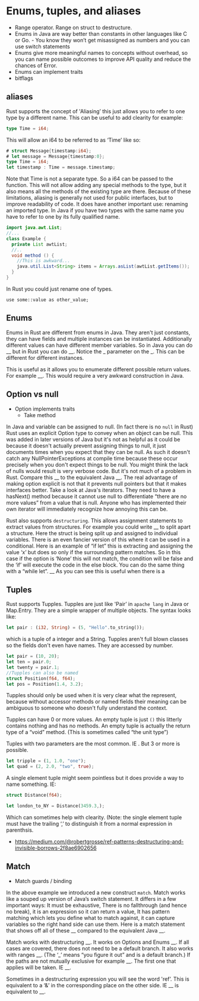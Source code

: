 # Enums, tuples, and aliases

  * Range operator. Range on struct to destructure.
  * Enums in Java are way better than constants in other languages like C or Go. - You know they won’t get misassigned as numbers and you can use switch statements
  * Enums give more meaningful names to concepts without overhead, so you can name possible outcomes to improve API quality and reduce the chances of Error.
  * Enums can implement traits
  * bitflags

## aliases
Rust supports the concept of 'Aliasing’ this just allows you to refer to one type by a different name. This can be useful to add clearity for example:
```rust 
type Time = i64;
```
This will allow an i64 to be referred to as ‘Time’ like so:
```rust
# struct Message{timestamp:i64};
# let message = Message{timestamp:0};
type Time = i64;
let timestamp : Time = message.timestamp;
```
Note that Time is not a separate type. So a i64 can be passed to the function. This will not allow adding any special methods to the type, but it also means all the methods of the existing type are there. Because of these limitations, aliasing is generally not used for public interfaces, but to improve readability of code. It does have another important use: renaming an imported type. In Java if you have two types with the same name you have to refer to one by its fully qualified name. 
```java
import java.awt.List;
//...
class Example {
  private List awtList;
  //..
  void method () {
    //This is awkward...
    java.util.List<String> items = Arrays.asList(awtList.getItems());
  }
}
```
In Rust you could just rename one of types.
```rust,ignore
use some::value as other_value;
```

## Enums

Enums in Rust are different from enums in Java. They aren't just constants, they can have fields and multiple instances can be instantiated. Additionally different values can have different member variables. So in Java you can do __ but in Rust you can do __. Notice the _ parameter on the _. This can be different for different instances.

This is useful as it allows you to enumerate different possible return values. For example __. This would require a very awkward construction in Java.

## Option vs null
  * Option implements traits
    * Take method

In Java and variable can be assigned to null. (In fact there is no `null` in Rust) Rust uses an explicit Option type to convey when an object can be null. This was added in later versions of Java but it's not as helpful as it could be because it doesn't actually prevent assigning things to null, it just documents times when you expect that they can be null. As such it doesn't catch any NullPointerExceptions at compile time because these occur precisely when you don't expect things to be null. You might think the lack of nulls would result is very verbose code. But it's not much of a problem in Rust. Compare this __ to the equivalent Java __. The real advantage of making option explicit is not that it prevents null pointers but that it makes interfaces better. Take a look at Java's iterators. They need to have a hasNext() method because it cannot use null to differentiate “there are no more values” from a value that is null. Anyone who has implemented their own iterator will immediately recognize how annoying this can be.

Rust also supports `destructuring`. This allows assignment statements to extract values from structures. For example you could write __ to split apart a structure. Here the struct is being split up and assigned to individual variables. There is an even fancier version of this where it can be used in a conditional. Here is an example of “if let” this is extracting and assigning the value ‘x’ but does so only if the surrounding pattern matches. So in this case if the option is ‘None’ this will not match, the condition will be false and the ‘if’ will execute the code in the else block. You can do the same thing with a “while let”. __ As you can see this is useful when there is a 

## Tuples

Rust supports Tupples. Tupples are just like 'Pair’ in `apache lang` in Java or Map.Entry. They are a simple wrapper of multiple objects. The syntax looks like:
```rust
let pair : (i32, String) = (5, "Hello".to_string()); 
```
which is a tuple of a integer and a String. Tupples aren't full blown classes so the fields don't even have names. They are accessed by number. 
```rust
let pair = (10, 20);
let ten = pair.0;
let twenty = pair.1;
//Tupples can also be named
struct Position(f64, f64);
let pos = Position(1.4, 3.2);
```
Tupples should only be used when it is very clear what the represent, because without accessor methods or named fields their meaning can be ambiguous to someone who doesn't fully understand the context.

Tupples can have 0 or more values. An empty tuple is just `()` this litterly contains nothing and has no methods. An empty tuple is actually the return type of a “void” method. (This is sometimes called “the unit type”) 

Tuples with two parameters are the most common. IE . But 3 or more is possible. 
```rust 
let tripple = (1, 1.0, "one");
let quad = (2, 2.0, "two", true);
```
A single element tuple might seem pointless but it does provide a way to name something. IE: 
```rust
struct Distance(f64);

let london_to_NY = Distance(3459.3,);
```
Which can sometimes help with clearity. (Note: the single element tuple must have the trailing ‘,’ to distinguish it from a normal expression in parenthsis.
  * https://medium.com/@robertgrosse/ref-patterns-destructuring-and-invisible-borrows-2f8ae6902656

## Match
  * Match guards / binding

In the above example we introduced a new construct `match`. Match works like a souped up version of Java’s switch statement. It differs in a few important ways: It must be exhaustive, There is no fallthrough (and hence no break), it is an expression so it can return a value, It has pattern matching which lets you define what to match against, it can capture variables so the right hand side can use them. Here is a match statement that shows off all of these __ compared to the equivalent Java __. 

Match works with destructuring __. It works on Options and Enums __. If all cases are covered, there does not need to be a default branch. It also works with ranges __. (The ‘_’ means “you figure it out” and is a default branch.) If the paths are not mutually exclusive for example __. The first one that applies will be taken. IE __.

Sometimes in a destructuring expression you will see the word 'ref’. This is equivalent to a ‘&’ in the corresponding place on the other side. IE __ is equivalent to __.


